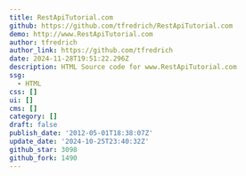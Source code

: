```yaml
---
title: RestApiTutorial.com
github: https://github.com/tfredrich/RestApiTutorial.com
demo: http://www.RestApiTutorial.com
author: tfredrich
author_link: https://github.com/tfredrich
date: 2024-11-28T19:51:22.296Z
description: HTML Source code for www.RestApiTutorial.com
ssg:
  - HTML
css: []
ui: []
cms: []
category: []
draft: false
publish_date: '2012-05-01T18:38:07Z'
update_date: '2024-10-25T23:40:32Z'
github_star: 3098
github_fork: 1490
---
```

